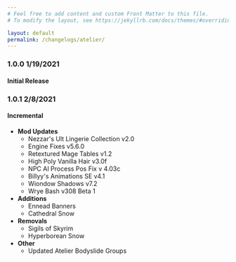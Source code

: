 ```yaml
---
# Feel free to add content and custom Front Matter to this file.
# To modify the layout, see https://jekyllrb.com/docs/themes/#overriding-theme-defaults

layout: default
permalink: /changelogs/atelier/
---
```


### 1.0.0 1/19/2021
#### Initial Release

### 1.0.1 2/8/2021
#### Incremental
* **Mod Updates**
  * Nezzar's Ult Lingerie Collection v2.0
  * Engine Fixes v5.6.0
  * Retextured Mage Tables v1.2
  * High Poly Vanilla Hair v3.0f
  * NPC AI Process Pos Fix v 4.03c
  * Billyy's Animations SE v4.1
  * Wiondow Shadows v7.2
  * Wrye Bash v308 Beta 1
* **Additions**
  * Ennead Banners
  * Cathedral Snow
* **Removals**
  * Sigils of Skyrim
  * Hyperborean Snow
* **Other**
  * Updated Atelier Bodyslide Groups
